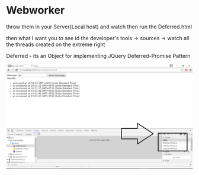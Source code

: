 # Webworker

throw them in your Server(Local host) and watch then run the Deferred.html

then what I want you to see id the developer's tools -> sources -> watch all the threads created on the extreme right

Deferred - its an Object for implementing JQuery Deferred-Promise Pattern

![Image of Webworker Threads](https://github.com/khaledMohammed000/Webworker/blob/master/img.png)
